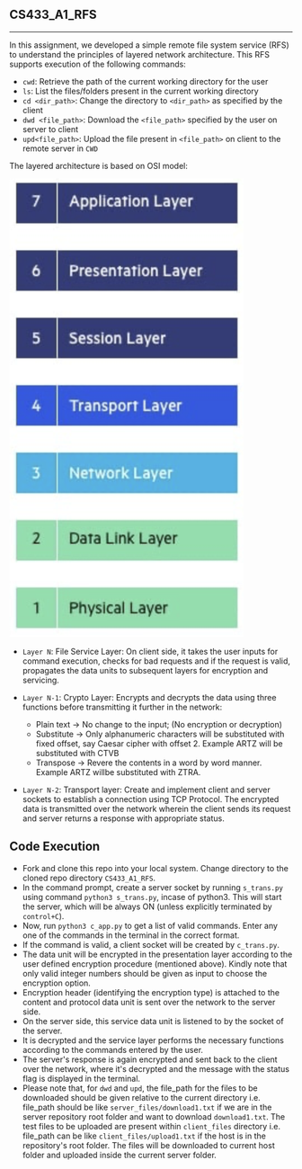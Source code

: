 ## CS433_A1_RFS
----

In this assignment, we developed a simple remote file system service (RFS) to understand the principles of layered network architecture. This RFS supports execution of the following commands:

* ``cwd``: Retrieve the path of the current working directory for the user
* ``ls``: List the files/folders present in the current working directory
* ``cd <dir_path>``: Change the directory to ``<dir_path>`` as specified by the client
* ``dwd <file_path>``: Download the ``<file_path>`` specified by the user on server to client
* ``upd<file_path>``: Upload the file present in ``<file_path>`` on client to the remote server in ``CWD``

The layered architecture is based on OSI model:

![alt text](images/OSI.png?raw=true)

* ``Layer N``: File Service Layer: On client side, it takes the user inputs for command execution, checks for bad requests and if the request is valid, propagates the data units to subsequent layers for encryption and servicing.

* ``Layer N-1``: Crypto Layer: Encrypts and decrypts the data using three functions before transmitting it further in the network:

  * Plain text → No change to the input; (No encryption or decryption)
  * Substitute → Only alphanumeric characters will be substituted with fixed offset, say Caesar cipher with offset 2. Example ARTZ will be substituted with CTVB
  * Transpose → Revere the contents in a word by word manner. Example ARTZ willbe substituted with ZTRA.

* ``Layer N-2``: Transport layer: Create and implement client and server sockets to establish a connection using TCP Protocol. The encrypted data is transmitted over the network wherein the client sends its request and server returns a response with appropriate status.

Code Execution
--------------------

* Fork and clone this repo into your local system. Change directory to the cloned repo directory ``CS433_A1_RFS``.
* In the command prompt, create a server socket by running ``s_trans.py`` using command ``python3 s_trans.py``, incase of python3. This will start the server, which will be always ON (unless explicitly terminated by ``control+C``).
* Now, run ``python3 c_app.py`` to get a list of valid commands. Enter any one of the commands in the terminal in the correct format.
* If the command is valid, a client socket will be created by ``c_trans.py``. 
* The data unit will be encrypted in the presentation layer according to the user defined encryption procedure (mentioned above). Kindly note that only valid integer numbers should be given as input to choose the encryption option.
* Encryption header (identifying the encryption type) is attached to the content and protocol data unit is sent over the network to the server side.
* On the server side, this service data unit is listened to by the socket of the server.
* It is decrypted and the service layer performs the necessary functions according to the commands entered by the user.
* The server's response is again encrypted and sent back to the client over the network, where it's decrypted and the message with the status flag is displayed in the terminal.
* Please note that, for ``dwd`` and ``upd``, the file_path for the files to be downloaded should be given relative to the current directory i.e. file_path should be like ``server_files/download1.txt`` if we are in the server repository root folder and want to download ``download1.txt``. The test files to be uploaded are present within ``client_files`` directory i.e. file_path can be like ``client_files/upload1.txt`` if the host is in the repository's root folder. The files will be downloaded to current host folder and uploaded inside the current server folder.
